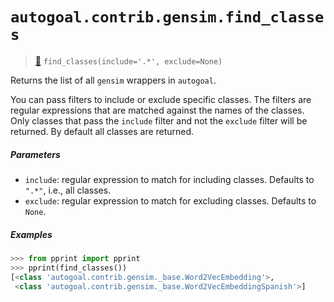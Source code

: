 # `autogoal.contrib.gensim.find_classes`

> [📝](/usr/lib/python3/dist-packages/autogoal/contrib/gensim/__init__.py#L15)
> `find_classes(include='.*', exclude=None)`

Returns the list of all `gensim` wrappers in `autogoal`.

You can pass filters to include or exclude specific classes.
The filters are regular expressions that are matched against
the names of the classes. Only classes that pass the `include` filter
and not the `exclude` filter will be returned.
By default all classes are returned.

##### Parameters

- `include`: regular expression to match for including classes. Defaults to `".*"`, i.e., all classes.
- `exclude`: regular expression to match for excluding classes. Defaults to `None`.

##### Examples

```python
>>> from pprint import pprint
>>> pprint(find_classes())
[<class 'autogoal.contrib.gensim._base.Word2VecEmbedding'>,
 <class 'autogoal.contrib.gensim._base.Word2VecEmbeddingSpanish'>]

```

